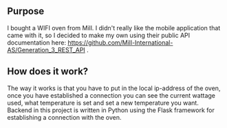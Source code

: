 ## Purpose
I bought a WIFI oven from Mill. I didn't really like the mobile application that came with it, so I decided to make my own using their public API documentation here: https://github.com/Mill-International-AS/Generation_3_REST_API .   

## How does it work? 
The way it works is that you have to put in the local ip-address of the oven, once you have established a connection you can see the current wattage used, what temperature is set and set a new temperature you want. 
Backend in this project is written in Python using the Flask framework for establishing a connection with the oven. 
